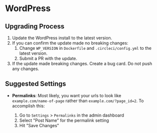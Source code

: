 # WordPress

## Upgrading Process

1. Update the WordPress install to the latest version.
1. If you can confirm the update made no breaking changes:
   1. Change `WP_VERSION` in `Dockerfile` and `.circleci/config.yml` to the latest version.
   1. Submit a PR with the update.
1. If the update made breaking changes. Create a bug card. Do not push any changes.

## Suggested Settings

- **Permalinks**: Most likely, you want your urls to look like `example.com/name-of-page` rather than `example.com/?page_id=2`. To accomplish this:

  1. Go to `Settings` > `Permalinks` in the admin dashboard
  1. Select "Post Name" for the permalink setting
  1. Hit "Save Changes"

